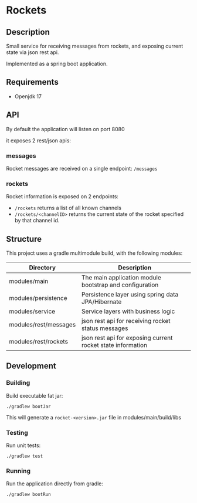 Rockets
=======

## Description

Small service for receiving messages from rockets, and exposing current state via json rest api.

Implemented as a spring boot application.

## Requirements

- Openjdk 17

## API

By default the application will listen on port 8080

it exposes 2 rest/json apis:

### messages

Rocket messages are received on a single endpoint: `/messages`

### rockets

Rocket information is exposed on 2 endpoints:

- `/rockets` returns a list of all known channels
- `/rockets/<channelID>` returns the current state of the rocket specified by that channel id. 

## Structure

This project uses a gradle multimodule build, with the following modules:

| Directory             | Description                                                 |
|-----------------------|-------------------------------------------------------------|
| modules/main          | The main application module bootstrap and configuration     |
 | modules/persistence   | Persistence layer using spring data JPA/Hibernate           | 
 | modules/service       | Service layers with business logic                          | 
 | modules/rest/messages | json rest api for receiving rocket status messages          | 
 | modules/rest/rockets  | json rest api for exposing current rocket state information | 


## Development

### Building

Build executable fat jar:

    ./gradlew bootJar

This will generate a `rocket-<version>.jar` file in modules/main/build/libs

### Testing

Run unit tests:

    ./gradlew test

### Running

Run the application directly from gradle:

    ./gradlew bootRun

